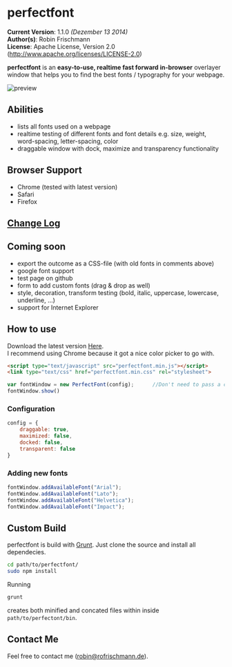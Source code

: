 
# perfectfont #
**Current Version**: 1.1.0 *(Dezember 13 2014)*   
**Author(s)**: Robin Frischmann   
**License**: Apache License, Version 2.0 (http://www.apache.org/licenses/LICENSE-2.0)

**perfectfont** is an **easy-to-use, realtime fast forward in-browser** overlayer window that helps you to find the best fonts / typography for your webpage.

![preview](http://i59.tinypic.com/2mfhzdv.png)

## Abilities ##
* lists all fonts used on a webpage
* realtime testing of different fonts and font details e.g. size, weight, word-spacing, letter-spacing, color
* draggable window with dock, maximize and transparency functionality
    
## Browser Support ##
* Chrome (tested with latest version)
* Safari
* Firefox
     
## [Change Log](https://github.com/rofrischmann/perfectfont/blob/development/Changelog.md) ##
    
## Coming soon ##
* export the outcome as a CSS-file (with old fonts in comments above)
* google font support 
* test page on github
* form to add custom fonts (drag & drop as well)
* style, decoration, transform testing (bold, italic, uppercase, lowercase, underline, ...)
* support for Internet Explorer

## How to use ##
Download the latest version [Here](https://github.com/rofrischmann/perfectfont/releases).   
I recommend using Chrome because it got a nice color picker to go with. 
```html
<script type="text/javascript" src="perfectfont.min.js"></script>
<link type="text/css" href="perfectfont.min.css" rel="stylesheet">
``` 
   
```javascript
var fontWindow = new PerfectFont(config);      //Don't need to pass a config
fontWindow.show()
```

### Configuration ###
```javascript
config = {    
    draggable: true,
    maximized: false,
    docked: false,
    transparent: false
}
```

### Adding new fonts ###
```javascript
fontWindow.addAvailableFont("Arial");
fontWindow.addAvailableFont("Lato");
fontWindow.addAvailableFont("Helvetica");
fontWindow.addAvailableFont("Impact");
```


## Custom Build ##
perfectfont is build with [Grunt](http://gruntjs.com/). Just clone the source and install all dependecies.   
```sh
cd path/to/perfectfont/
sudo npm install
```

Running 
```sh
grunt
```
creates both minified and concated files within inside `path/to/perfectont/bin`.   


## Contact Me ##

Feel free to contact me ([robin@rofrischmann.de](mailto:robin@rofrischmann.de)).
 
